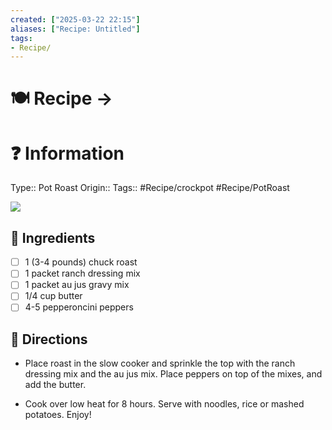 ```yaml
---
created: ["2025-03-22 22:15"]
aliases: ["Recipe: Untitled"]
tags:
- Recipe/
---
```


# 🍽 Recipe -> 

# ❓ Information
Type:: Pot Roast
Origin:: 
Tags:: #Recipe/crockpot #Recipe/PotRoast

![ ](https://belleofthekitchen.com/wp-content/uploads/2016/04/mississippi-pot-roast2square-300x300.jpg)
## 🍜 Ingredients
- [ ] 1 (3-4 pounds) chuck roast
- [ ] 1 packet ranch dressing mix
- [ ] 1 packet au jus gravy mix
- [ ] 1/4 cup butter
- [ ] 4-5 pepperoncini peppers

## 📑 Directions
- Place roast in the slow cooker and sprinkle the top with the ranch dressing mix and the au jus mix. Place peppers on top of the mixes, and add the butter.
    
- Cook over low heat for 8 hours. Serve with noodles, rice or mashed potatoes. Enjoy!
